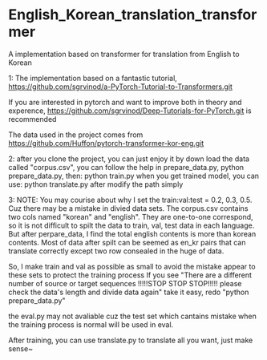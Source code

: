 # English_Korean_translation_transformer
A  implementation based on transformer for translation from English to Korean

1: The implementation based on a fantastic tutorial, https://github.com/sgrvinod/a-PyTorch-Tutorial-to-Transformers.git

   If you are interested in pytorch and want to improve both in theory and experence, https://github.com/sgrvinod/Deep-Tutorials-for-PyTorch.git is recommended
   
   The data used in the project comes from https://github.com/Huffon/pytorch-transformer-kor-eng.git
   
2: after you clone the project, you can just enjoy it by 
   down load the data called "corpus.csv", you can follow the help in prepare_data.py,
   python prepare_data.py, then:
   python train.py
   when you get trained model, you can use:
   python translate.py after modify the path simply
   
3: NOTE: You may courise about why I set the train:val:test = 0.2, 0.3, 0.5. Cuz there may be a mistake in divied data sets. The corpus.csv
   contains two cols named "korean" and "english". They are one-to-one correspond, so it is not difficult to spilt the data to train, val, test
   data in each language. But after perpare_data, I find the total english contents is more than korean contents. Most of data after spilt can be
   seemed as en_kr pairs that can translate correctly except two row consealed in the huge of data. 
   
   So, I make train and val as possible as small to avoid the mistake appear to these sets to protect the training process
   If you see "There are a different number of source or target sequences !!!!!STOP STOP STOP!!!!! please check the data's length and divide data again"
   take it easy, redo "python prepare_data.py"
  
   the eval.py may not avaliable cuz the test set which cantains mistake when the training process is normal will be used in eval.
   
   After training, you can use translate.py to translate all you want, just make sense~



